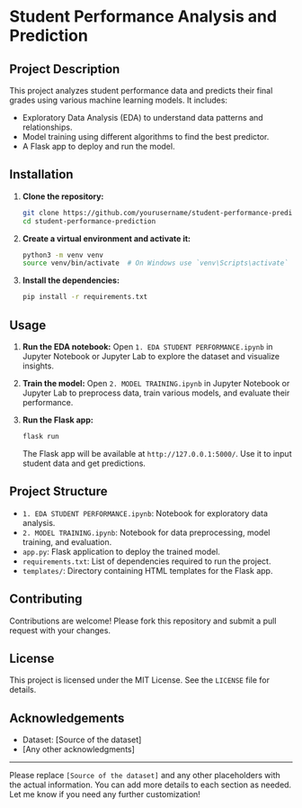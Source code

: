 # Student Performance Analysis and Prediction

## Project Description

This project analyzes student performance data and predicts their final grades using various machine learning models. It includes:
- Exploratory Data Analysis (EDA) to understand data patterns and relationships.
- Model training using different algorithms to find the best predictor.
- A Flask app to deploy and run the model.

## Installation

1. **Clone the repository:**
   ```bash
   git clone https://github.com/yourusername/student-performance-prediction.git
   cd student-performance-prediction
   ```

2. **Create a virtual environment and activate it:**
   ```bash
   python3 -m venv venv
   source venv/bin/activate  # On Windows use `venv\Scripts\activate`
   ```

3. **Install the dependencies:**
   ```bash
   pip install -r requirements.txt
   ```

## Usage

1. **Run the EDA notebook:**
   Open `1. EDA STUDENT PERFORMANCE.ipynb` in Jupyter Notebook or Jupyter Lab to explore the dataset and visualize insights.

2. **Train the model:**
   Open `2. MODEL TRAINING.ipynb` in Jupyter Notebook or Jupyter Lab to preprocess data, train various models, and evaluate their performance.

3. **Run the Flask app:**
   ```bash
   flask run
   ```
   The Flask app will be available at `http://127.0.0.1:5000/`. Use it to input student data and get predictions.

## Project Structure

- `1. EDA STUDENT PERFORMANCE.ipynb`: Notebook for exploratory data analysis.
- `2. MODEL TRAINING.ipynb`: Notebook for data preprocessing, model training, and evaluation.
- `app.py`: Flask application to deploy the trained model.
- `requirements.txt`: List of dependencies required to run the project.
- `templates/`: Directory containing HTML templates for the Flask app.

## Contributing

Contributions are welcome! Please fork this repository and submit a pull request with your changes.

## License

This project is licensed under the MIT License. See the `LICENSE` file for details.

## Acknowledgements

- Dataset: [Source of the dataset]
- [Any other acknowledgments]

---

Please replace `[Source of the dataset]` and any other placeholders with the actual information. You can add more details to each section as needed. Let me know if you need any further customization!